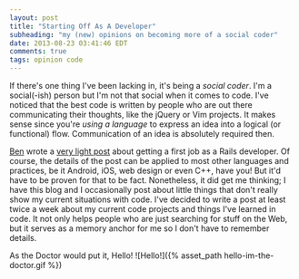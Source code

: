 ```yaml
---
layout: post
title: "Starting Off As A Developer"
subheading: "my (new) opinions on becoming more of a social coder"
date: 2013-08-23 03:41:46 EDT
comments: true
tags: opinion code
---
```


If there's one thing I've been lacking in, it's being a *social coder*.
I'm a social(-ish) person but I'm not that social when it comes to code.
I've noticed that the best code is written by people who are out
there communicating their thoughts, like the jQuery or Vim projects.
It makes sense since you're *using a language* to express an idea 
into a logical (or functional) flow. Communication of an idea is 
absolutely required then.

[Ben][1] wrote a [very light post][2] about getting a first job as a Rails
developer. Of course, the details of the post can be applied to most other
languages and practices, be it Android, iOS, web design or even C++, have you!
But it'd have to be proven for that to be fact. Nonetheless, it did get me
thinking; I have this blog and I occasionally post about little things that
don't really show my current situations with code. I've decided to write a
post at least twice a week about my current code projects and things I've
learned in code. It not only helps people who are just searching for stuff on
the Web, but it serves as a memory anchor for me so I don't have to remember
details.

As the Doctor would put it, Hello!
![Hello!]({% asset_path hello-im-the-doctor.gif %})

[1]: https://twitter.com/r00k
[2]: http://codeulate.com/2013/08/a-short-guide-to-landing-your-first-rails-job/

